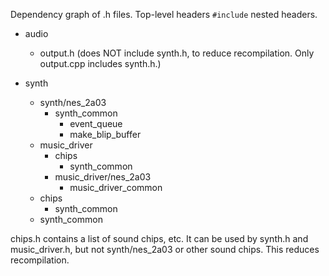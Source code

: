 Dependency graph of .h files. Top-level headers `#include` nested headers.

- audio
    - output.h (does NOT include synth.h, to reduce recompilation. Only output.cpp includes synth.h.)

- synth
    - synth/nes_2a03
        - synth_common
            - event_queue
            - make_blip_buffer
    - music_driver
        - chips
            - synth_common
        - music_driver/nes_2a03
            - music_driver_common
    - chips
        - synth_common
    - synth_common

chips.h contains a list of sound chips, etc. It can be used by synth.h and music_driver.h, but not synth/nes_2a03 or other sound chips. This reduces recompilation.
